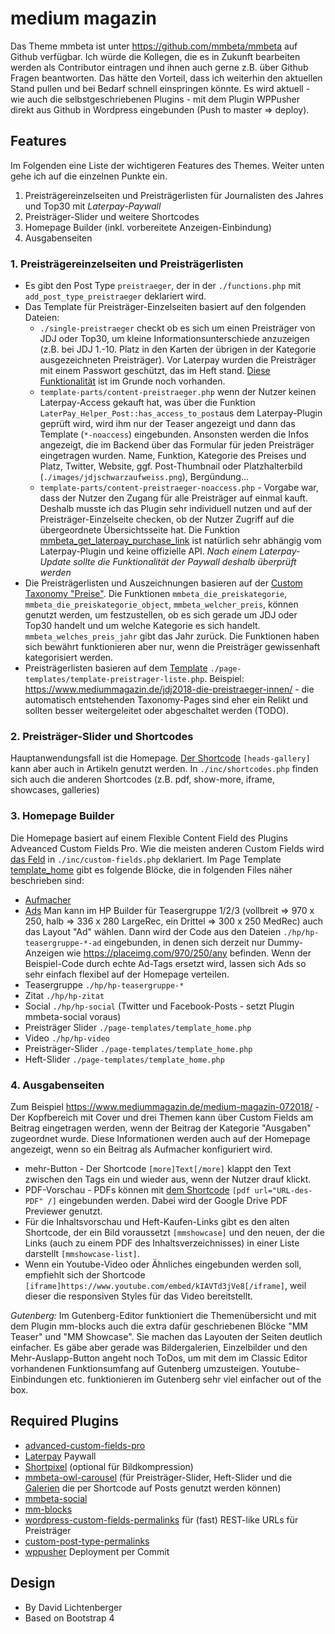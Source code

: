 # medium magazin
Das Theme mmbeta ist unter https://github.com/mmbeta/mmbeta auf Github verfügbar. Ich würde die Kollegen, die es in Zukunft bearbeiten werden als Contributor eintragen und ihnen auch gerne z.B. über Github Fragen beantworten. Das hätte den Vorteil, dass ich weiterhin den aktuellen Stand pullen und bei Bedarf schnell einspringen könnte. Es wird aktuell - wie auch die selbstgeschriebenen Plugins - mit dem Plugin WPPusher direkt aus Github in Wordpress eingebunden (Push to master => deploy).


## Features
Im Folgenden eine Liste der wichtigeren Features des Themes. Weiter unten gehe ich auf die einzelnen Punkte ein.

1. Preisträgereinzelseiten und Preisträgerlisten für Journalisten des Jahres und Top30 mit *Laterpay-Paywall*
2. Preisträger-Slider und weitere Shortcodes
3. Homepage Builder (inkl. vorbereitete Anzeigen-Einbindung)
4. Ausgabenseiten


### 1. Preisträgereinzelseiten und Preisträgerlisten
* Es gibt den Post Type `preistraeger`, der in der `./functions.php` mit `add_post_type_preistraeger` deklariert wird.
* Das Template für Preisträger-Einzelseiten basiert auf den folgenden Dateien:
  * `./single-preistraeger` checkt ob es sich um einen Preisträger von JDJ oder Top30, um kleine Informationsunterschiede anzuzeigen (z.B. bei JDJ 1.-10. Platz in den Karten der übrigen in der Kategorie ausgezeichneten Preisträger). Vor Laterpay wurden die Preisträger mit einem Passwort geschützt, das im Heft stand. [Diese Funktionalität](https://github.com/mmbeta/mmbeta/blob/c378736ef010a072fb9270b4c7ea34fda4736b26/template-parts/content-preistraeger.php#L97) ist im Grunde noch vorhanden.
  * `template-parts/content-preistraeger.php` wenn der Nutzer keinen Laterpay-Access gekauft hat, was über die Funktion `LaterPay_Helper_Post::has_access_to_post`aus dem Laterpay-Plugin geprüft wird, wird ihm nur der Teaser angezeigt und dann das Template (`*-noaccess`) eingebunden. Ansonsten werden die Infos angezeigt, die im Backend über das Formular für jeden Preisträger eingetragen wurden. Name, Funktion, Kategorie des Preises und Platz, Twitter, Website, ggf. Post-Thumbnail oder Platzhalterbild (`./images/jdjschwarzaufweiss.png`), Bergündung...
  * `template-parts/content-preistraeger-noaccess.php` - Vorgabe war, dass der Nutzer den Zugang für alle Preisträger auf einmal kauft. Deshalb musste ich das Plugin sehr individuell nutzen und auf der Preisträger-Einzelseite checken, ob der Nutzer Zugriff auf die übergeordnete Übersichtsseite hat. Die Funktion [mmbeta_get_laterpay_purchase_link](https://github.com/mmbeta/mmbeta/blob/c378736ef010a072fb9270b4c7ea34fda4736b26/functions.php#L582) ist natürlich sehr abhängig vom Laterpay-Plugin und keine offizielle API. *Nach einem Laterpay-Update sollte die Funktionalität der Paywall deshalb überprüft werden*
* Die Preisträgerlisten und Auszeichnungen basieren auf der [Custom Taxonomy "Preise"](https://github.com/mmbeta/mmbeta/blob/c378736ef010a072fb9270b4c7ea34fda4736b26/functions.php#L244). Die Funktionen `mmbeta_die_preiskategorie`, `mmbeta_die_preiskategorie_object`, `mmbeta_welcher_preis`, können genutzt werden, um festzustellen, ob es sich gerade um JDJ oder Top30 handelt und um welche Kategorie es sich handelt. `mmbeta_welches_preis_jahr` gibt das Jahr zurück. Die Funktionen haben sich bewährt funktionieren aber nur, wenn die Preisträger gewissenhaft kategorisiert werden.
* Preisträgerlisten basieren auf dem [Template](https://github.com/mmbeta/mmbeta/blob/master/page-templates/template-preistraeger-liste.php) `./page-templates/template-preistrager-liste.php`. Beispiel: https://www.mediummagazin.de/jdj2018-die-preistraeger-innen/ - die automatisch entstehenden Taxonomy-Pages sind eher ein Relikt und sollten besser weitergeleitet oder abgeschaltet werden (TODO).

### 2. Preisträger-Slider und Shortcodes
Hauptanwendungsfall ist die Homepage. [Der Shortcode](https://github.com/mmbeta/mmbeta/blob/master/inc/shortcodes.php) `[heads-gallery]` kann aber auch in Artikeln genutzt werden. In `./inc/shortcodes.php` finden sich auch die anderen Shortcodes (z.B. pdf, show-more, iframe, showcases, galleries)

### 3. Homepage Builder
Die Homepage basiert auf einem Flexible Content Field des Plugins Adveanced Custom Fields Pro. Wie die meisten anderen Custom Fields wird [das Feld](https://github.com/mmbeta/mmbeta/blob/c378736ef010a072fb9270b4c7ea34fda4736b26/inc/custom-fields.php#L243) in `./inc/custom-fields.php` deklariert. Im Page Template [template_home](https://github.com/mmbeta/mmbeta/blob/master/page-templates/template_home.php) gibt es folgende Blöcke, die in folgenden Files näher beschrieben sind:
* [Aufmacher](https://github.com/mmbeta/mmbeta/blob/master/hp/hp-aufmacher.php)
* [Ads](https://github.com/mmbeta/mmbeta/blob/c378736ef010a072fb9270b4c7ea34fda4736b26/page-templates/template_home.php#L88) Man kann im HP Builder für Teasergruppe 1/2/3 (vollbreit => 970 x 250, halb => 336 x 280 LargeRec, ein Drittel => 300 x 250 MedRec) auch das Layout "Ad" wählen. Dann wird der Code aus den Dateien `./hp/hp-teasergruppe-*-ad` eingebunden, in denen sich derzeit nur Dummy-Anzeigen wie https://placeimg.com/970/250/any befinden. Wenn der Beispiel-Code durch echte Ad-Tags ersetzt wird, lassen sich Ads so sehr einfach flexibel auf der Homepage verteilen.
* Teasergruppe `./hp/hp-teasergruppe-*`
* Zitat `./hp/hp-zitat`
* Social `./hp/hp-social` (Twitter und Facebook-Posts - setzt Plugin mmbeta-social voraus)
* Preisträger Slider `./page-templates/template_home.php`
* Video `./hp/hp-video`
* Preisträger-Slider `./page-templates/template_home.php`
* Heft-Slider `./page-templates/template_home.php`


### 4. Ausgabenseiten
Zum Beispiel https://www.mediummagazin.de/medium-magazin-072018/ - Der Kopfbereich mit Cover und drei Themen kann über Custom Fields am Beitrag eingetragen werden, wenn der Beitrag der Kategorie "Ausgaben" zugeordnet wurde. Diese Informationen werden auch auf der Homepage angezeigt, wenn so ein Beitrag als Aufmacher konfiguriert wird.

* mehr-Button - Der Shortcode `[more]Text[/more]` klappt den Text zwischen den Tags ein und wieder aus, wenn der Nutzer drauf klickt.
* PDF-Vorschau - PDFs können mit [dem Shortcode](https://github.com/mmbeta/mmbeta/blob/c378736ef010a072fb9270b4c7ea34fda4736b26/inc/shortcodes.php#L619) `[pdf url="URL-des-PDF" /]` eingebunden werden. Dabei wird der Google Drive PDF Previewer genutzt.
* Für die Inhaltsvorschau und Heft-Kaufen-Links gibt es den alten Shortcode, der ein Bild voraussetzt `[mmshowcase]` und den neuen, der die Links (auch zu einem PDF des Inhaltsverzeichnisses) in einer Liste darstellt `[mmshowcase-list]`.
* Wenn ein Youtube-Video oder Ähnliches eingebunden werden soll, empfiehlt sich der Shortcode `[iframe]https://www.youtube.com/embed/kIAVTd3jVe8[/iframe]`, weil dieser die responsiven Styles für das Video bereitstellt.

*Gutenberg:* Im Gutenberg-Editor funktioniert die Themenübersicht und mit dem Plugin mm-blocks auch die extra dafür geschriebenen Blöcke "MM Teaser" und "MM Showcase". Sie machen das Layouten der Seiten deutlich einfacher. Es gäbe aber gerade was Bildergalerien, Einzelbilder und den Mehr-Auslapp-Button angeht noch ToDos, um mit dem im Classic Editor vorhandenen Funktionsumfang auf Gutenberg umzusteigen. Youtube-Einbindungen etc. funktionieren im Gutenberg sehr viel einfacher out of the box.



## Required Plugins
* [advanced-custom-fields-pro](https://www.advancedcustomfields.com/pro/)
* [Laterpay](https://de.wordpress.org/plugins/laterpay/) Paywall
* [Shortpixel](https://de.wordpress.org/plugins/shortpixel-image-optimiser/) (optional für Bildkompression)
* [mmbeta-owl-carousel](https://github.com/mmbeta/mmbeta-owl-carousel) (für Preisträger-Slider, Heft-Slider und die [Galerien](https://github.com/mmbeta/mmbeta/blob/c378736ef010a072fb9270b4c7ea34fda4736b26/inc/shortcodes.php#L9) die per Shortcode auf Posts genutzt werden können)
* [mmbeta-social](https://github.com/mmbeta/mmbeta-social)
* [mm-blocks](https://github.com/mmbeta/mm-blocks)
* [wordpress-custom-fields-permalinks](https://github.com/athlan/wordpress-custom-fields-permalink-plugin) für (fast) REST-like URLs für Preisträger
* [custom-post-type-permalinks](https://de.wordpress.org/plugins/custom-post-type-permalinks/)
* [wppusher](https://wppusher.com/) Deployment per Commit


## Design
* By David Lichtenberger
* Based on Bootstrap 4


